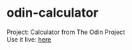 # odin-calculator
Project: Calculator from The Odin Project<br>
Use it live: [here](https://samjwebster.github.io/odin-calculator/)
